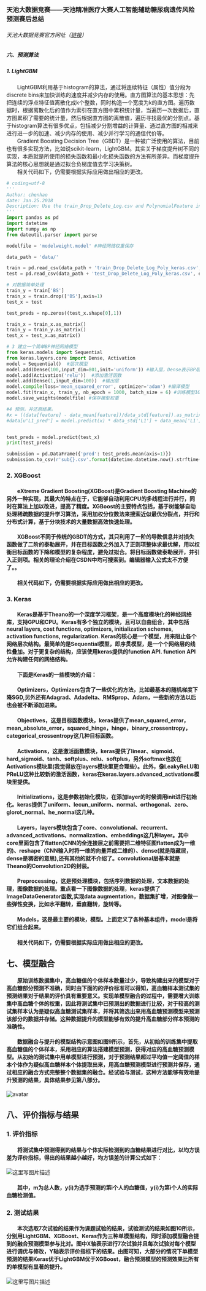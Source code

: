 ### 天池大数据竞赛——天池精准医疗大赛人工智能辅助糖尿病遗传风险预测赛后总结

###### 天池大数据竞赛官方网址（[链接](https://tianchi.aliyun.com/competition/gameList.htm?spm=5176.100065.5610717.7.530d3eab58ZOrA)）

##### 六、预测算法

##### 1. LightGBM
&emsp;&emsp;LightGBM利用基于histogram的算法，通过将连续特征（属性）值分段为discrete bins来加快训练的速度并减少内存的使用。直方图算法的基本思想：先把连续的浮点特征值离散化成k个整数，同时构造一个宽度为k的直方图。遍历数据时，根据离散化后的值作为索引在直方图中累积统计量，当遍历一次数据后，直方图累积了需要的统计量，然后根据直方图的离散值，遍历寻找最优的分割点。基于histogram算法有很多优点，包括减少分割增益的计算量、通过直方图的相减来进行进一步的加速、减少内存的使用、减少并行学习的通信代价等。<br/>
&emsp;&emsp;Gradient Boosting Decision Tree（GBDT）是一种被广泛使用的算法，目前也有很多实现方法，比如说scikit-learn，LightGBM。其实关于梯度提升树不同的实现，本质就是所使用的损失函数和最小化损失函数的方法有所差异。而梯度提升算法的核心思想就是通过拟合负梯度值去学习决策树。<br/>
&emsp;&emsp;相关代码如下，仍需要根据实际应用做出相应的更改。


```python
# coding=utf-8
'''
Author: chenhao
date: Jan.25.2018
Description: Use the train_Drop_Delete_Log.csv and PolynomialFeature in XGB model
'''
import pandas as pd
import datetime
import numpy as np
from dateutil.parser import parse

modelfile = 'modelweight.model' #神经网络权重保存

data_path = 'data/'

train = pd.read_csv(data_path + 'train_Drop_Delete_Log_Poly_keras.csv', encoding='gb2312')
test = pd.read_csv(data_path + 'test_Drop_Delete_Log_Poly_keras.csv', encoding='gb2312')

# 对数据简单处理
train_y = train['BS']
train_x = train.drop(['BS'],axis=1)
test_x = test

test_preds = np.zeros((test_x.shape[0],1))

train_x = train_x.as_matrix()
train_y = train_y.as_matrix()
test_x = test_x.as_matrix()

# 3 建立一个简单BP神经网络模型
from keras.models import Sequential
from keras.layers.core import Dense, Activation
model = Sequential()  #层次模型
model.add(Dense(100,input_dim=801,init='uniform')) #输入层，Dense表示BP层
model.add(Activation('relu'))  #添加激活函数
model.add(Dense(1,input_dim=100))  #输出层
model.compile(loss='mean_squared_error', optimizer='adam') #编译模型
model.fit(train_x, train_y, nb_epoch = 1000, batch_size = 6) #训练模型1000次
model.save_weights(modelfile) #保存模型权重

#4 预测，并还原结果。
#x = ((data[feature] - data_mean[feature])/data_std[feature]).as_matrix()
#data[u'L1_pred'] = model.predict(x) * data_std['L1'] + data_mean['L1']


test_preds = model.predict(test_x)
print(test_preds)

submission = pd.DataFrame({'pred': test_preds.mean(axis=1)})
submission.to_csv(r'sub{}.csv'.format(datetime.datetime.now().strftime('%Y%m%d_%H%M%S')), header=None, index=False, float_format='%.3f')
```


### 2. XGBoost
#### &emsp;&emsp;eXtreme Gradient Boosting(XGBoost)是Gradient Boosting Machine的另外一种实现，其最大的特点在于，它能够自动利用CPU的多线程进行并行，同时在算法上加以改进，提高了精度。XGBoost的主要特点包括，基于树能够自动处理稀疏数据的提升学习算法，采用加权分位数法来搜索近似最优分裂点，并行和分布式计算，基于分块技术的大量数据高效快速处理。
#### &emsp;&emsp;XGBoost不同于传统的GBDT的方式，其只利用了一阶的导数信息并对损失函数做了二阶的泰勒展开，并在目标函数之外加入了正则项整体求最优解，用以权衡目标函数的下降和模型的复杂程度，避免过拟合。将目标函数做泰勒展开，并引入正则项。相关的理论介绍在CSDN中均可搜索到。编辑器输入公式太不方便了。。
#### &emsp;&emsp;相关代码如下，仍需要根据实际应用做出相应的更改。

### 3. Keras
#### &emsp;&emsp;Keras是基于Theano的一个深度学习框架，是一个高度模块化的神经网络库，支持GPU和CPU。Keras有多个独立的模块，且可以自由组合，其中包括neural layers, cost functions, optimizers, initialization schemes, activation functions, regularization. Keras的核心是一个模型，用来阻止各个网络层次结构。最简单的是Sequential模型，即序贯模型，是一个个网络层的线性叠加。对于更复杂的结构，应该使用keras提供的function API. function API允许构建任何的网络结构。
#### &emsp;&emsp;下面是Keras的一些模块的介绍：
#### &emsp;&emsp;Optimizers，Optimizers包含了一些优化的方法，比如最基本的随机梯度下降SGD,另外还有Adagrad、Adadelta、RMSprop、Adam，一些新的方法以后也会被不断添加进来。
#### &emsp;&emsp;Objectives，这是目标函数模块，keras提供了mean_squared_error，mean_absolute_error，squared_hinge，hinge，binary_crossentropy，categorical_crossentropy这几种目标函数。
#### &emsp;&emsp;Activations，这是激活函数模块，keras提供了linear、sigmoid、hard_sigmoid、tanh、softplus、relu、softplus，另外softmax也放在Activations模块里(我觉得放在layers模块里更合理些）。此外，像LeakyReLU和PReLU这种比较新的激活函数，keras在keras.layers.advanced_activations模块里提供。
#### &emsp;&emsp;Initializations，这是参数初始化模块，在添加layer的时候调用init进行初始化。keras提供了uniform、lecun_uniform、normal、orthogonal、zero、glorot_normal、he_normal这几种。
#### &emsp;&emsp;Layers，layers模块包含了core、convolutional、recurrent、advanced_activations、normalization、embeddings这几种layer。其中core里面包含了flatten(CNN的全连接层之前需要把二维特征图flatten成为一维的)、reshape（CNN输入时将一维的向量弄成二维的）、dense(就是隐藏层，dense是稠密的意思),还有其他的就不介绍了。convolutional层基本就是Theano的Convolution2D的封装。
#### &emsp;&emsp;Preprocessing，这是预处理模块，包括序列数据的处理，文本数据的处理，图像数据的处理。重点看一下图像数据的处理，keras提供了ImageDataGenerator函数,实现data augmentation，数据集扩增，对图像做一些弹性变换，比如水平翻转，垂直翻转，旋转等。
#### &emsp;&emsp;Models，这是最主要的模块，模型。上面定义了各种基本组件，model是将它们组合起来。
#### &emsp;&emsp;相关代码如下，仍需要根据实际应用做出相应的更改。

## 七、模型融合

#### &emsp;&emsp;原始训练数据集中，高血糖值的个体样本数量过少，导致构建出来的模型对于高血糖部分预测不准确，同时由下面的的评价标准可以得知，高血糖样本测试集的预测结果对于结果的评价具有重要意义。实现单模型融合的过程中，需要增大训练集中高血糖个体的权重，因此将测试集中已预测出的数据进行比较，对于较高的测试集样本认为是疑似高血糖测试集样本，并将其筛选出来用高血糖预测模型来预测该部分的数据并存储。这种数据提升的模型能够有效的提升高血糖部分样本预测的准确性。
#### &emsp;&emsp;数据融合与提升的模型结构示意图如图9所示，首先，从初始的训练集中提取高血糖值的个体样本，采用相应的算法搭建模型预测，获得对应的高血糖预测模型。从初始的测试集中用单模型进行预测，对于预测结果超过平均值一定阈值的样本个体作为疑似高血糖样本个体提取出来，用高血糖预测模型进行预测并保存，通过相应的融合方式完整整个数据集的融合。经试验与测试，这种方法能够有效地提升预测的结果，具体结果参见第八部分。
![avatar](https://ambitionc-blog.oss-cn-hongkong.aliyuncs.com/Blog_Pics/avatar.jpg)

## 八、评价指标与结果

### 1. 评价指标
#### &emsp;&emsp;将测试集中预测得到的结果与个体实际检测到的血糖结果进行对比，以均方误差为评价指标，得出的结果越小越好，均方误差的计算公式如下：

![这里写图片描述](https://img-blog.csdn.net/20180604164747974?)

#### &emsp;&emsp;其中，m为总人数，y(i)为选手预测的第i个人的血糖值，y(i)为第i个人的实际血糖检测值。

### 2. 测试结果
#### &emsp;&emsp;本次选取7次试验的结果作为课题试验的结果，试验测试的结果如图10所示，分别用LightGBM、XGBoost、Keras作为三种单模型结构，同时添加模型融合提到的融合预测模型参与比对。图中X轴表示进行7次试验并且每次试验对每个模型进行调优与修改，Y轴表示评价指标下的结果。由图可知，大部分的情况下单模型预测的结果Keras优于LightGBM优于XGBoost，融合预测模型的预测效果比所有的单模型有显著的提升。

![这里写图片描述](https://img-blog.csdn.net/20180604165039724?watermark/2/text/aHR0cHM6Ly9ibG9nLmNzZG4ubmV0L0NoZW5IYW9VRVNUQw==/font/5a6L5L2T/fontsize/400/fill/I0JBQkFCMA==/dissolve/70)
